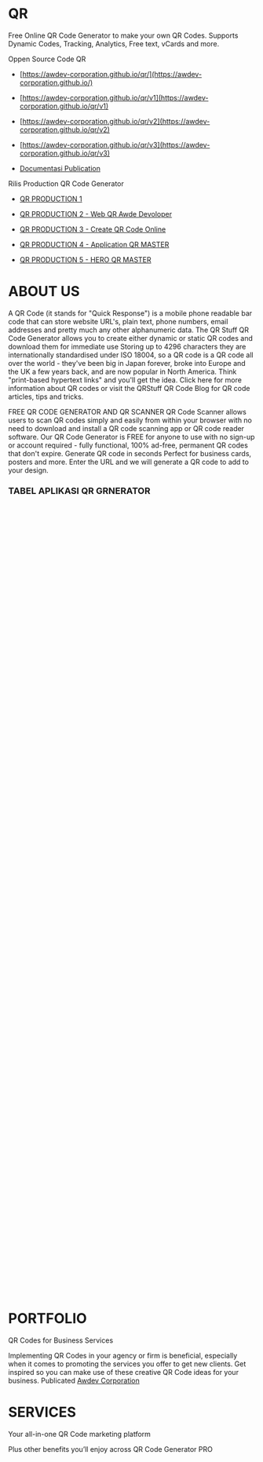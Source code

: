 # QR

Free Online QR Code Generator to make your own QR Codes. Supports Dynamic Codes, Tracking, Analytics, Free text, vCards and more.

Oppen Source Code QR  

- [https://awdev-corporation.github.io/qr/](https://awdev-corporation.github.io/)

- [https://awdev-corporation.github.io/qr/v1](https://awdev-corporation.github.io/qr/v1)

- [https://awdev-corporation.github.io/qr/v2](https://awdev-corporation.github.io/qr/v2)

- [https://awdev-corporation.github.io/qr/v3](https://awdev-corporation.github.io/qr/v3)

- [Documentasi Publication](https://www.awdev.eu.org/2022/06/qr.html)

Rilis Production QR Code Generator 

- [QR PRODUCTION 1](https://wahyu9kdl.github.io/HTML/TOOLS/QR.html)

- [QR PRODUCTION 2 - Web QR Awde Devoloper](https://devoloper.awdev.eu.org/tools/QR/)

- [QR PRODUCTION 3 - Create QR Code Online](https://devoloper.awdev.eu.org/tools/QR/create.html)

- [QR PRODUCTION 4 - Application QR MASTER](https://wahyu9kdl.github.io/application/qr-master/)

- [QR PRODUCTION 5 - HERO QR MASTER](https://wahyu9kdl.github.io/hero/app/qr/index.html)
# ABOUT US

A QR Code (it stands for "Quick Response") is a mobile phone readable bar code that can store website URL's, plain text, phone numbers, email addresses and pretty much any other alphanumeric data. The QR Stuff QR Code Generator allows you to create either dynamic or static QR codes and download them for immediate use Storing up to 4296 characters they are internationally standardised under ISO 18004, so a QR code is a QR code all over the world - they've been big in Japan forever, broke into Europe and the UK a few years back, and are now popular in North America. Think "print-based hypertext links" and you'll get the idea. Click here for more information about QR codes or visit the QRStuff QR Code Blog for QR code articles, tips and tricks.

FREE QR CODE GENERATOR AND QR SCANNER
QR Code Scanner allows users to scan QR codes simply and easily from within your browser with no need to download and install a QR code scanning app or QR code reader software.
Our QR Code Generator is FREE for anyone to use with no sign-up or account required - fully functional, 100% ad-free, permanent QR codes that don't expire.
Generate QR code in seconds Perfect for business cards, posters and more. Enter the URL and we will generate a QR code to add to your design.

### <span style="font-size: large;">TABEL APLIKASI QR GRNERATOR </span>

<div><span style="font-size: large;">  
</span></div>

<div><span style="font-size: large;"><google-sheets-html-origin>

<table border="1" cellpadding="0" cellspacing="0" dir="ltr" style="border-collapse: collapse; border: none; font-family: Arial; font-size: 10pt; table-layout: fixed; width: 0px;" xmlns="http://www.w3.org/1999/xhtml"><colgroup><col width="40"><col width="442"><col width="327"></colgroup>

<tbody>

<tr style="height: 21px;">

<td colspan="3" data-sheets-value="[null,2,&quot;TABEL APLIKASI QR GENERATOR&quot;]" rowspan="1" style="font-size: 24pt; font-weight: bold; overflow: hidden; padding: 2px 3px 2px 3px; text-align: center; text-rotation: 0; vertical-align: middle;">TABEL APLIKASI QR GENERATOR</td>

</tr>

<tr style="height: 21px;">

<td data-sheets-value="[null,2,&quot;NO&quot;]" style="font-size: 12pt; font-weight: bold; overflow: hidden; padding: 2px 3px 2px 3px; text-align: center; text-rotation: 45; vertical-align: middle;">NO</td>

<td data-sheets-value="[null,2,&quot;TITLE&quot;]" style="font-size: 12pt; font-weight: bold; overflow: hidden; padding: 2px 3px 2px 3px; text-align: center; text-rotation: 45; vertical-align: middle;">TITLE</td>

<td data-sheets-value="[null,2,&quot;LINK&quot;]" style="font-size: 12pt; font-weight: bold; overflow: hidden; padding: 2px 3px 2px 3px; text-align: center; text-rotation: 45; vertical-align: middle;">LINK</td>

</tr>

<tr style="height: 21px;">

<td data-sheets-value="{&quot;1&quot;:3,&quot;3&quot;:1.0}" style="font-size: 12pt; font-weight: bold; overflow: hidden; padding: 2px 3px 2px 3px; text-align: center; text-rotation: 45; vertical-align: middle;">1</td>

<td data-sheets-value="[null,2,&quot;QR Codes for Business Services - Awdev Corporation&quot;]" style="font-size: 12pt; font-weight: bold; overflow: hidden; padding: 2px 3px 2px 3px; text-align: center; text-rotation: 45; vertical-align: middle;">QR Codes for Business Services - Awdev Corporation</td>

<td data-sheets-hyperlink="https://qr.awdev.my.id/" data-sheets-value="[null,2,&quot;https://qr.awdev.my.id/&quot;]" style="color: #1155cc; font-size: 12pt; font-weight: bold; overflow: hidden; padding: 2px 3px; text-align: center; text-decoration-line: underline; vertical-align: middle;">[https://qr.awdev.my.id/](https://qr.awdev.my.id/)</td>

</tr>

<tr style="height: 21px;">

<td data-sheets-value="{&quot;1&quot;:3,&quot;3&quot;:2.0}" style="font-size: 12pt; font-weight: bold; overflow: hidden; padding: 2px 3px 2px 3px; text-align: center; text-rotation: 45; vertical-align: middle;">2</td>

<td data-sheets-value="[null,2,&quot;Aplikasi Clients Production QR MASTER scanner coder decoder&quot;]" style="font-size: 12pt; font-weight: bold; overflow: hidden; padding: 2px 3px 2px 3px; text-align: center; text-rotation: 45; vertical-align: middle;">Aplikasi Clients Production QR MASTER scanner coder decoder</td>

<td data-sheets-hyperlink="https://qr.awdev.my.id/v1/" data-sheets-value="[null,2,&quot;https://qr.awdev.my.id/v1/&quot;]" style="color: #1155cc; font-size: 12pt; font-weight: bold; overflow: hidden; padding: 2px 3px; text-align: center; text-decoration-line: underline; vertical-align: middle;">[https://qr.awdev.my.id/v1/](https://qr.awdev.my.id/v1/)</td>

</tr>

<tr style="height: 21px;">

<td data-sheets-value="{&quot;1&quot;:3,&quot;3&quot;:3.0}" style="font-size: 12pt; font-weight: bold; overflow: hidden; padding: 2px 3px 2px 3px; text-align: center; text-rotation: 45; vertical-align: middle;">3</td>

<td data-sheets-value="[null,2,&quot;Free Online QR Code Generator to make your own QR Codes \u000a&quot;]" style="font-size: 12pt; font-weight: bold; overflow: hidden; padding: 2px 3px 2px 3px; text-align: center; text-rotation: 45; vertical-align: middle;">Free Online QR Code Generator to make your own QR Codes  
</td>

<td data-sheets-hyperlink="https://qr.awdev.my.id/v2/" data-sheets-value="[null,2,&quot;https://qr.awdev.my.id/v2/&quot;]" style="color: #1155cc; font-size: 12pt; font-weight: bold; overflow: hidden; padding: 2px 3px; text-align: center; text-decoration-line: underline; vertical-align: middle;">[https://qr.awdev.my.id/v2/](https://qr.awdev.my.id/v2/)</td>

</tr>

<tr style="height: 21px;">

<td data-sheets-value="{&quot;1&quot;:3,&quot;3&quot;:4.0}" style="font-size: 12pt; font-weight: bold; overflow: hidden; padding: 2px 3px 2px 3px; text-align: center; text-rotation: 45; vertical-align: middle;">4</td>

<td data-sheets-value="[null,2,&quot;Free Online QR Codes for Business Services V3 - Awdev Corporation\u000a&quot;]" style="font-size: 12pt; font-weight: bold; overflow: hidden; padding: 2px 3px 2px 3px; text-align: center; text-rotation: 45; vertical-align: middle;">Free Online QR Codes for Business Services V3 - Awdev Corporation  
</td>

<td data-sheets-hyperlink="https://qr.awdev.my.id/v3/" data-sheets-value="[null,2,&quot;https://qr.awdev.my.id/v3/&quot;]" style="color: #1155cc; font-size: 12pt; font-weight: bold; overflow: hidden; padding: 2px 3px; text-align: center; text-decoration-line: underline; vertical-align: middle;">[https://qr.awdev.my.id/v3/](https://qr.awdev.my.id/v3/)</td>

</tr>

<tr style="height: 21px;">

<td data-sheets-value="{&quot;1&quot;:3,&quot;3&quot;:5.0}" style="font-size: 12pt; font-weight: bold; overflow: hidden; padding: 2px 3px 2px 3px; text-align: center; text-rotation: 45; vertical-align: middle;">5</td>

<td data-sheets-value="[null,2,&quot;Free Online QR Codes Whatsapp for Business Services V4 - Awdev Corporation\u000a&quot;]" style="font-size: 12pt; font-weight: bold; overflow: hidden; padding: 2px 3px 2px 3px; text-align: center; text-rotation: 45; vertical-align: middle;">Free Online QR Codes Whatsapp for Business Services V4 - Awdev Corporation  
</td>

<td data-sheets-hyperlink="https://qr.awdev.my.id/v4/" data-sheets-value="[null,2,&quot;https://qr.awdev.my.id/v4/&quot;]" style="color: #1155cc; font-size: 12pt; font-weight: bold; overflow: hidden; padding: 2px 3px; text-align: center; text-decoration-line: underline; vertical-align: middle;">[https://qr.awdev.my.id/v4/](https://qr.awdev.my.id/v4/)</td>

</tr>

<tr style="height: 21px;">

<td data-sheets-value="{&quot;1&quot;:3,&quot;3&quot;:6.0}" style="font-size: 12pt; font-weight: bold; overflow: hidden; padding: 2px 3px 2px 3px; text-align: center; text-rotation: 45; vertical-align: middle;">6</td>

<td data-sheets-value="[null,2,&quot;Whatsapp Link and QR Generator AWDEV\u000a\u000a&quot;]" style="font-size: 12pt; font-weight: bold; overflow: hidden; padding: 2px 3px 2px 3px; text-align: center; text-rotation: 45; vertical-align: middle;">Whatsapp Link and QR Generator AWDEV  

</td>

<td data-sheets-hyperlink="http://devoloper.awdev.eu.org/tools/wa-qr.html" data-sheets-value="[null,2,&quot;http://devoloper.awdev.eu.org/tools/wa-qr.html&quot;]" style="color: #1155cc; font-size: 12pt; font-weight: bold; overflow: hidden; padding: 2px 3px; text-align: center; text-decoration-line: underline; vertical-align: middle;">[http://devoloper.awdev.eu.org/tools/wa-qr.html](http://devoloper.awdev.eu.org/tools/wa-qr.html)</td>

</tr>

<tr style="height: 21px;">

<td data-sheets-value="{&quot;1&quot;:3,&quot;3&quot;:7.0}" style="font-size: 12pt; font-weight: bold; overflow: hidden; padding: 2px 3px 2px 3px; text-align: center; text-rotation: 45; vertical-align: middle;">7</td>

<td data-sheets-value="[null,2,&quot;QR GENERATOR FACEBOOK Awfanspage\u000a\u000a&quot;]" style="font-size: 12pt; font-weight: bold; overflow: hidden; padding: 2px 3px 2px 3px; text-align: center; text-rotation: 45; vertical-align: middle;">QR GENERATOR FACEBOOK Awfanspage  

</td>

<td data-sheets-hyperlink="http://devoloper.awdev.eu.org/tools/fb-qr.html" data-sheets-value="[null,2,&quot;http://devoloper.awdev.eu.org/tools/fb-qr.html&quot;]" style="color: #1155cc; font-size: 12pt; font-weight: bold; overflow: hidden; padding: 2px 3px; text-align: center; text-decoration-line: underline; vertical-align: middle;">[http://devoloper.awdev.eu.org/tools/fb-qr.html](http://devoloper.awdev.eu.org/tools/fb-qr.html)</td>

</tr>

<tr style="height: 21px;">

<td data-sheets-value="{&quot;1&quot;:3,&quot;3&quot;:8.0}" style="font-size: 12pt; font-weight: bold; overflow: hidden; padding: 2px 3px 2px 3px; text-align: center; text-rotation: 45; vertical-align: middle;">8</td>

<td data-sheets-value="[null,2,&quot;QR Code scanner\u000a&quot;]" style="font-size: 12pt; font-weight: bold; overflow: hidden; padding: 2px 3px 2px 3px; text-align: center; text-rotation: 45; vertical-align: middle;">QR Code scanner  
</td>

<td data-sheets-hyperlink="http://devoloper.awdev.eu.org/tools/QR/" data-sheets-value="[null,2,&quot;http://devoloper.awdev.eu.org/tools/QR/&quot;]" style="color: #1155cc; font-size: 12pt; font-weight: bold; overflow: hidden; padding: 2px 3px; text-align: center; text-decoration-line: underline; vertical-align: middle;">[http://devoloper.awdev.eu.org/tools/QR/](http://devoloper.awdev.eu.org/tools/QR/)</td>

</tr>

<tr style="height: 21px;">

<td data-sheets-value="{&quot;1&quot;:3,&quot;3&quot;:9.0}" style="font-size: 12pt; font-weight: bold; overflow: hidden; padding: 2px 3px 2px 3px; text-align: center; text-rotation: 45; vertical-align: middle;">9</td>

<td data-sheets-value="[null,2,&quot;ABOUT TOOLS KODE QR GENERATOR\u000aAWDEV DEVOLOPER\u000a\u000a&quot;]" style="font-size: 12pt; font-weight: bold; overflow: hidden; padding: 2px 3px 2px 3px; text-align: center; text-rotation: 45; vertical-align: middle;">ABOUT TOOLS KODE QR GENERATOR  
AWDEV DEVOLOPER  

</td>

<td data-sheets-hyperlink="http://devoloper.awdev.eu.org/tools/QR/about.html" data-sheets-value="[null,2,&quot;http://devoloper.awdev.eu.org/tools/QR/about.html&quot;]" style="color: #1155cc; font-size: 12pt; font-weight: bold; overflow: hidden; padding: 2px 3px; text-align: center; text-decoration-line: underline; vertical-align: middle;">[http://devoloper.awdev.eu.org/tools/QR/about.html](http://devoloper.awdev.eu.org/tools/QR/about.html)</td>

</tr>

<tr style="height: 21px;">

<td data-sheets-value="{&quot;1&quot;:3,&quot;3&quot;:10.0}" style="font-size: 12pt; font-weight: bold; overflow: hidden; padding: 2px 3px 2px 3px; text-align: center; text-rotation: 45; vertical-align: middle;">10</td>

<td data-sheets-value="[null,2,&quot;Create QR Code Generator - AWDEV DEVOLOPER\u000a\u000a\u000a&quot;]" style="font-size: 12pt; font-weight: bold; overflow: hidden; padding: 2px 3px 2px 3px; text-align: center; text-rotation: 45; vertical-align: middle;">Create QR Code Generator - AWDEV DEVOLOPER  

</td>

<td data-sheets-hyperlink="https://devoloper.awdev.eu.org/tools/QR/create.html" data-sheets-value="[null,2,&quot;https://devoloper.awdev.eu.org/tools/QR/create.html&quot;]" style="color: #1155cc; font-size: 12pt; font-weight: bold; overflow: hidden; padding: 2px 3px; text-align: center; text-decoration-line: underline; vertical-align: middle;">[https://devoloper.awdev.eu.org/tools/QR/create.html](https://devoloper.awdev.eu.org/tools/QR/create.html)</td>

</tr>

<tr style="height: 21px;">

<td data-sheets-value="{&quot;1&quot;:3,&quot;3&quot;:11.0}" style="font-size: 12pt; font-weight: bold; overflow: hidden; padding: 2px 3px 2px 3px; text-align: center; text-rotation: 45; vertical-align: middle;">11</td>

<td data-sheets-value="[null,2,&quot;HERO Aplikasi Clients Production QR scanner coder decoder\u000a\u000a&quot;]" style="font-size: 12pt; font-weight: bold; overflow: hidden; padding: 2px 3px 2px 3px; text-align: center; text-rotation: 45; vertical-align: middle;">HERO Aplikasi Clients Production QR scanner coder decoder  

</td>

<td data-sheets-hyperlink="https://wahyu9kdl.github.io/hero/app/qr/index.html" data-sheets-value="[null,2,&quot;https://wahyu9kdl.github.io/hero/app/qr/index.html&quot;]" style="color: #1155cc; font-size: 12pt; font-weight: bold; overflow: hidden; padding: 2px 3px; text-align: center; text-decoration-line: underline; vertical-align: middle;">[https://wahyu9kdl.github.io/hero/app/qr/index.html](https://wahyu9kdl.github.io/hero/app/qr/index.html)</td>

</tr>

<tr style="height: 21px;">

<td data-sheets-value="{&quot;1&quot;:3,&quot;3&quot;:12.0}" style="font-size: 12pt; font-weight: bold; overflow: hidden; padding: 2px 3px 2px 3px; text-align: center; text-rotation: 45; vertical-align: middle;">12</td>

<td data-sheets-value="[null,2,&quot;Application ED QR scanner coder decoder&quot;]" style="font-size: 12pt; font-weight: bold; overflow: hidden; padding: 2px 3px 2px 3px; text-align: center; text-rotation: 45; vertical-align: middle;">Application ED QR scanner coder decoder</td>

<td data-sheets-hyperlink="https://wahyu9kdl.github.io/application/qr-master" data-sheets-value="[null,2,&quot;https://wahyu9kdl.github.io/application/qr-master&quot;]" style="color: #1155cc; font-size: 12pt; font-weight: bold; overflow: hidden; padding: 2px 3px; text-align: center; text-decoration-line: underline; vertical-align: middle;">[https://wahyu9kdl.github.io/application/qr-master](https://wahyu9kdl.github.io/application/qr-master)</td>

</tr>

<tr style="height: 21px;">

<td data-sheets-value="{&quot;1&quot;:3,&quot;3&quot;:13.0}" style="font-size: 12pt; font-weight: bold; overflow: hidden; padding: 2px 3px 2px 3px; text-align: center; text-rotation: 45; vertical-align: middle;">13</td>

<td data-sheets-value="[null,2,&quot;Aplikasi Clients Production QR scanner coder decoder&quot;]" style="font-size: 12pt; font-weight: bold; overflow: hidden; padding: 2px 3px 2px 3px; text-align: center; text-rotation: 45; vertical-align: middle;">Aplikasi Clients Production QR scanner coder decoder</td>

<td data-sheets-hyperlink="https://wahyu9kdl.github.io/application/qr-master/client.html" data-sheets-value="[null,2,&quot;https://wahyu9kdl.github.io/application/qr-master/client.html&quot;]" style="color: #1155cc; font-size: 12pt; font-weight: bold; overflow: hidden; padding: 2px 3px; text-align: center; text-decoration-line: underline; vertical-align: middle;">[https://wahyu9kdl.github.io/application/qr-master/client.html](https://wahyu9kdl.github.io/application/qr-master/client.html)</td>

</tr>

<tr style="height: 21px;">

<td data-sheets-value="{&quot;1&quot;:3,&quot;3&quot;:14.0}" style="font-size: 12pt; font-weight: bold; overflow: hidden; padding: 2px 3px 2px 3px; text-align: center; text-rotation: 45; vertical-align: middle;">14</td>

<td data-sheets-value="[null,2,&quot;Products ED QR scanner coder decoder&quot;]" style="font-size: 12pt; font-weight: bold; overflow: hidden; padding: 2px 3px 2px 3px; text-align: center; text-rotation: 45; vertical-align: middle;">Products ED QR scanner coder decoder</td>

<td data-sheets-hyperlink="https://wahyu9kdl.github.io/application/qr-master/product.html" data-sheets-value="[null,2,&quot;https://wahyu9kdl.github.io/application/qr-master/product.html&quot;]" style="color: #1155cc; font-size: 12pt; font-weight: bold; overflow: hidden; padding: 2px 3px; text-align: center; text-decoration-line: underline; vertical-align: middle;">[https://wahyu9kdl.github.io/application/qr-master/product.html](https://wahyu9kdl.github.io/application/qr-master/product.html)</td>

</tr>

<tr style="height: 21px;">

<td data-sheets-value="{&quot;1&quot;:3,&quot;3&quot;:15.0}" style="font-size: 12pt; font-weight: bold; overflow: hidden; padding: 2px 3px 2px 3px; text-align: center; text-rotation: 45; vertical-align: middle;">15</td>

<td data-sheets-value="[null,2,&quot;QR Generator - Free Online Tools Awdev&quot;]" style="font-size: 12pt; font-weight: bold; overflow: hidden; padding: 2px 3px 2px 3px; text-align: center; text-rotation: 45; vertical-align: middle;">QR Generator - Free Online Tools Awdev</td>

<td data-sheets-hyperlink="https://wahyu9kdl.github.io/HTML/TOOLS/QR.html" data-sheets-value="[null,2,&quot;https://wahyu9kdl.github.io/HTML/TOOLS/QR.html&quot;]" style="color: #1155cc; font-size: 12pt; font-weight: bold; overflow: hidden; padding: 2px 3px; text-align: center; text-decoration-line: underline; vertical-align: middle;">[https://wahyu9kdl.github.io/HTML/TOOLS/QR.html](https://wahyu9kdl.github.io/HTML/TOOLS/QR.html)</td>

</tr>

<tr style="height: 21px;">

<td data-sheets-value="{&quot;1&quot;:3,&quot;3&quot;:16.0}" style="font-size: 12pt; font-weight: bold; overflow: hidden; padding: 2px 3px 2px 3px; text-align: center; text-rotation: 45; vertical-align: middle;">16</td>

<td data-sheets-value="[null,2,&quot;QR Code - Free Online Tools&quot;]" style="font-size: 12pt; font-weight: bold; overflow: hidden; padding: 2px 3px 2px 3px; text-align: center; text-rotation: 45; vertical-align: middle;">QR Code - Free Online Tools</td>

<td data-sheets-hyperlink="https://wahyu9kdl.github.io/HTML/TOOLS/qr.html" data-sheets-value="[null,2,&quot;https://wahyu9kdl.github.io/HTML/TOOLS/qr.html&quot;]" style="color: #1155cc; font-size: 12pt; font-weight: bold; overflow: hidden; padding: 2px 3px; text-align: center; text-decoration-line: underline; vertical-align: middle;">[https://wahyu9kdl.github.io/HTML/TOOLS/qr.html](https://wahyu9kdl.github.io/HTML/TOOLS/qr.html)</td>

</tr>

</tbody>

</table>

</google-sheets-html-origin>  
</span>



# PORTFOLIO

QR Codes for Business Services

Implementing QR Codes in your agency or firm is beneficial, especially when it comes to promoting the services you offer to get new clients. 
Get inspired so you can make use of these creative QR Code ideas for your business. Publicated [Awdev Corporation](https://www.awdev.my.id)

# SERVICES
Your all-in-one QR Code marketing platform

Plus other benefits you’ll enjoy across QR Code Generator PRO
